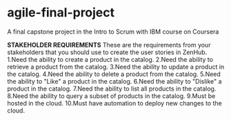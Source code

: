 # agile-final-project
A final capstone project in the Intro to Scrum with IBM course on Coursera

**STAKEHOLDER REQUIREMENTS** 
These are the requirements from your stakeholders that you should use to create the user stories in ZenHub.
1.Need the ability to create a product in the catalog.
2.Need the ability to retrieve a product from the catalog.
3.Need the ability to update a product in the catalog.
4.Need the ability to delete a product from the catalog.
5.Need the ability to "Like" a product in the catalog.
6.Need the ability to "Dislike" a product in the catalog.
7.Need the ability to list all products in the catalog.
8.Need the ability to query a subset of products in the catalog.
9.Must be hosted in the cloud.
10.Must have automation to deploy new changes to the cloud.

